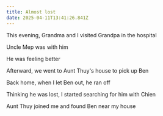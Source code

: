 ```yaml
---
title: Almost lost
date: 2025-04-11T13:41:26.841Z
---
```


This evening, Grandma and I visited Grandpa in the hospital

Uncle Mep was with him

He was feeling better

Afterward, we went to Aunt Thuy's house to pick up Ben

Back home, when I let Ben out, he ran off

Thinking he was lost, I started searching for him with Chien

Aunt Thuy joined me and found Ben near my house
